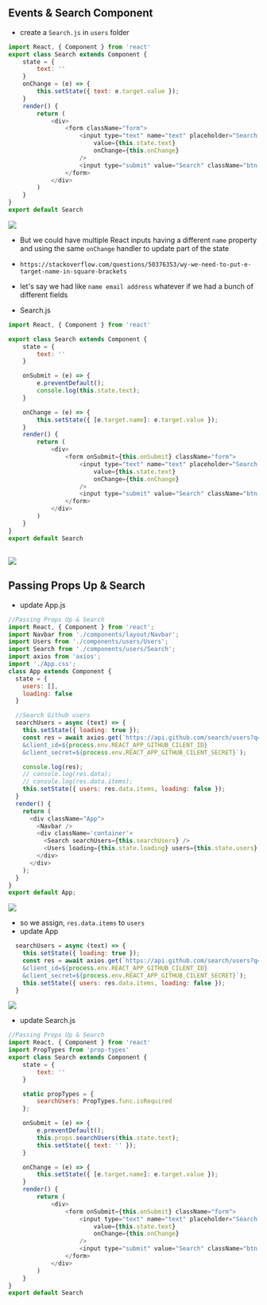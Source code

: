 ## Events & Search Component

- create a `Search.js` in `users` folder

```js
import React, { Component } from 'react'
export class Search extends Component {
    state = {
        text: ''
    }
    onChange = (e) => {
        this.setState({ text: e.target.value });
    }
    render() {
        return (
            <div>
                <form className="form">
                    <input type="text" name="text" placeholder="Search Users..."
                        value={this.state.text}
                        onChange={this.onChange}
                    />
                    <input type="submit" value="Search" className="btn btn-dark btn-block" />
                </form>
            </div>
        )
    }
}
export default Search
```

![](img/2020-01-20-11-16-58.png)

- But we could have multiple React inputs having a different `name` property and using the same `onChange` handler to update part of the state

- `https://stackoverflow.com/questions/50376353/wy-we-need-to-put-e-target-name-in-square-brackets`

- let's say we had like `name email address` whatever if we had a bunch of different fields
- Search.js

```js
import React, { Component } from 'react'

export class Search extends Component {
    state = {
        text: ''
    }

    onSubmit = (e) => {
        e.preventDefault();
        console.log(this.state.text);
    }

    onChange = (e) => {
        this.setState({ [e.target.name]: e.target.value });
    }
    render() {
        return (
            <div>
                <form onSubmit={this.onSubmit} className="form">
                    <input type="text" name="text" placeholder="Search Users..."
                        value={this.state.text}
                        onChange={this.onChange}
                    />
                    <input type="submit" value="Search" className="btn btn-dark btn-block" />
                </form>
            </div>
        )
    }
}
export default Search
```

![](img/2020-01-20-12-20-53.png)
---

## Passing Props Up & Search

- update App.js

```js
//Passing Props Up & Search
import React, { Component } from 'react';
import Navbar from './components/layout/Navbar';
import Users from './components/users/Users';
import Search from './components/users/Search';
import axios from 'axios';
import './App.css';
class App extends Component {
  state = {
    users: [],
    loading: false
  }

  //Search Github users
  searchUsers = async (text) => {
    this.setState({ loading: true });
    const res = await axios.get(`https://api.github.com/search/users?q=${text}
    &client_id=${process.env.REACT_APP_GITHUB_CILENT_ID}
    &client_secret=${process.env.REACT_APP_GITHUB_CILENT_SECRET}`);

    console.log(res);
    // console.log(res.data);
    // console.log(res.data.items);
    this.setState({ users: res.data.items, loading: false });
  }
  render() {
    return (
      <div className="App">
        <Navbar />
        <div className='container'>
          <Search searchUsers={this.searchUsers} />
          <Users loading={this.state.loading} users={this.state.users} />
        </div>
      </div>
    );
  }
}
export default App;
```

![](img/2020-01-20-14-34-47.png)

- so we assign, `res.data.items` to `users`
- update App

```js
  searchUsers = async (text) => {
    this.setState({ loading: true });
    const res = await axios.get(`https://api.github.com/search/users?q=${text}
    &client_id=${process.env.REACT_APP_GITHUB_CILENT_ID}
    &client_secret=${process.env.REACT_APP_GITHUB_CILENT_SECRET}`);
    this.setState({ users: res.data.items, loading: false });
  }
```

![](img/2020-01-20-14-36-39.png)

- update Search.js

```js
//Passing Props Up & Search
import React, { Component } from 'react'
import PropTypes from 'prop-types'
export class Search extends Component {
    state = {
        text: ''
    }

    static propTypes = {
        searchUsers: PropTypes.func.isRequired
    };

    onSubmit = (e) => {
        e.preventDefault();
        this.props.searchUsers(this.state.text);
        this.setState({ text: '' });
    }

    onChange = (e) => {
        this.setState({ [e.target.name]: e.target.value });
    }
    render() {
        return (
            <div>
                <form onSubmit={this.onSubmit} className="form">
                    <input type="text" name="text" placeholder="Search Users..."
                        value={this.state.text}
                        onChange={this.onChange}
                    />
                    <input type="submit" value="Search" className="btn btn-dark btn-block" />
                </form>
            </div>
        )
    }
}
export default Search
```





